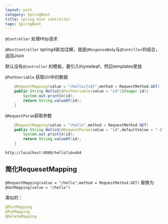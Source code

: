 ```yaml
---
layout: post
category: SpirngBoot
title: spring boot controller
tags: SpirngBoot
---
```


```@Controller```  处理Http请求

```@RestController```  spring4新加注解，就是```@ResponseBody```与```@Contrller```的结合，返回Json

默认没有```@Controller``` 的模板，要引入thymeleaf，然后templates里放

```@PathVariable``` 获取Url中的数据

```java
    @RequestMapping(value = "/hello/{id}",method = RequestMethod.GET)
    public String Hello2(@PathVariable(value = "id")Integer id){
        System.out.println(id);
        return String.valueOf(id);
    }
```

```@RequestParam```获取参数

```java
    @RequestMapping(value = "/hello",method = RequestMethod.GET)
    public String Hello3(@RequestParam(value = "id",defaultValue = "-1") Integer id){
        System.out.println(id);
        return String.valueOf(id);
    }
```

```http://localhost:8080/hello?id=444```

## 简化RequesetMapping

```@RequestMapping(value = "/hello",method = RequestMethod.GET)```
   替换为
```@GetMapping(value = "/hello")```

类似的：

```java
@PostMapping
@PutMapping
@DeleteMapping
```